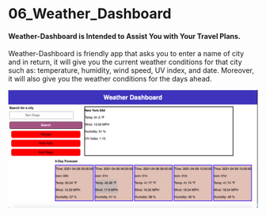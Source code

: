 # 06_Weather_Dashboard

#### Weather-Dashboard is Intended to Assist You with Your Travel Plans. 

Weather-Dashboard is friendly app that asks you to enter a name of city and in return, it will give you the current weather conditions for that city such as: temperature, humidity, wind speed, UV index, and date. Moreover, it will also give you the weather conditions for the days ahead.

![Screenshot](./images/img.png)

